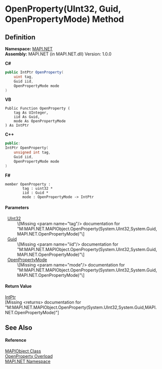 # OpenProperty(UInt32, Guid, OpenPropertyMode) Method




## Definition
**Namespace:** <a href="5bef4637-66f8-16d4-e5f4-4d0da57a1538.md">MAPI.NET</a>  
**Assembly:** MAPI.NET (in MAPI.NET.dll) Version: 1.0.0

**C#**
``` C#
public IntPtr OpenProperty(
	uint tag,
	Guid iid,
	OpenPropertyMode mode
)
```
**VB**
``` VB
Public Function OpenProperty ( 
	tag As UInteger,
	iid As Guid,
	mode As OpenPropertyMode
) As IntPtr
```
**C++**
``` C++
public:
IntPtr OpenProperty(
	unsigned int tag, 
	Guid iid, 
	OpenPropertyMode mode
)
```
**F#**
``` F#
member OpenProperty : 
        tag : uint32 * 
        iid : Guid * 
        mode : OpenPropertyMode -> IntPtr 
```



#### Parameters
<dl><dt>  <a href="https://learn.microsoft.com/dotnet/api/system.uint32" target="_blank" rel="noopener noreferrer">UInt32</a></dt><dd>\[Missing &lt;param name="tag"/&gt; documentation for "M:MAPI.NET.MAPIObject.OpenProperty(System.UInt32,System.Guid,MAPI.NET.OpenPropertyMode)"\]</dd><dt>  <a href="https://learn.microsoft.com/dotnet/api/system.guid" target="_blank" rel="noopener noreferrer">Guid</a></dt><dd>\[Missing &lt;param name="iid"/&gt; documentation for "M:MAPI.NET.MAPIObject.OpenProperty(System.UInt32,System.Guid,MAPI.NET.OpenPropertyMode)"\]</dd><dt>  <a href="3437a9c9-1746-4adf-e9be-22a29a6f431c.md">OpenPropertyMode</a></dt><dd>\[Missing &lt;param name="mode"/&gt; documentation for "M:MAPI.NET.MAPIObject.OpenProperty(System.UInt32,System.Guid,MAPI.NET.OpenPropertyMode)"\]</dd></dl>

#### Return Value
<a href="https://learn.microsoft.com/dotnet/api/system.intptr" target="_blank" rel="noopener noreferrer">IntPtr</a>  
\[Missing &lt;returns&gt; documentation for "M:MAPI.NET.MAPIObject.OpenProperty(System.UInt32,System.Guid,MAPI.NET.OpenPropertyMode)"\]

## See Also


#### Reference
<a href="6aa245b8-3fdd-0cd0-a3f7-bdccb4596d2c.md">MAPIObject Class</a>  
<a href="8de9e5ec-5f4d-f9f2-5ec5-5a7b514a4765.md">OpenProperty Overload</a>  
<a href="5bef4637-66f8-16d4-e5f4-4d0da57a1538.md">MAPI.NET Namespace</a>  
